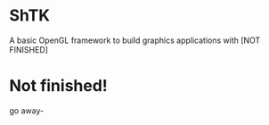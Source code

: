 # ShTK
A basic OpenGL framework to build graphics applications with [NOT FINISHED]

# Not finished!
go away-
